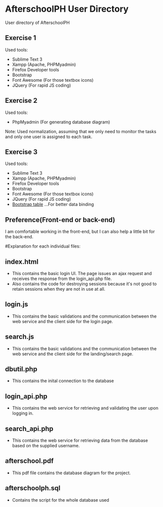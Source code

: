 # AfterschoolPH User Directory
User directory of AfterschoolPH

## Exercise 1
Used tools:
- Sublime Text 3
- Xampp (Apache, PHPMyadmin)
- Firefox Developer tools
- Bootstrap
- Font Awesome (For those textbox icons)
- JQuery (For rapid JS coding)

## Exercise 2
Used tools:
- PhpMyadmin (For generating database diagram)

Note: Used normalization, assuming that we only need to monitor the tasks and only one user is assigned to each task.

## Exercise 3
Used tools:
- Sublime Text 3
- Xampp (Apache, PHPMyadmin)
- Firefox Developer tools
- Bootstrap
- Font Awesome (For those textbox icons)
- JQuery (For rapid JS coding)
- [Bootstrap table](https://github.com/wenzhixin/bootstrap-table)
...For better data binding

## Preference(Front-end or back-end)
I am comfortable working in the front-end, but I can also help a little bit for the back-end.

#Explanation for each individual files:

## index.html
- This contains the basic login UI. The page issues an ajax request and receives the response from the login_api.php file.
- Also contains the code for destroying sessions because it's not good to retain sessions when they are not in use at all.

## login.js
- This contains the basic validations and the communication between the web service and the client side for the login page.

## search.js
- This contains the basic validations and the communication between the web service and the client side for the landing/search page.

## dbutil.php
- This contains the inital connection to the database

## login_api.php
- This contains the web service for retrieving and validating the user upon logging in.

## search_api.php
- This contains the web service for retrieving data from the database based on the supplied username.

## afterschool.pdf
- This pdf file contains the database diagram for the project.

## afterschoolph.sql
- Contains the script for the whole database used

